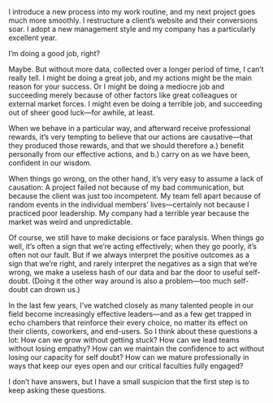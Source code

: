 

I introduce a new process into my work routine, and my next project goes much more smoothly. I restructure a
client’s website and their conversions soar. I adopt a new management style and my company has a
particularly excellent year.

I’m doing a good job, right?

Maybe. But without more data, collected over a longer period of time, I can’t really tell. I might be doing
a great job, and my actions might be the main reason for your success. Or I might be doing a mediocre job and
succeeding merely because of other factors like great colleagues or external market forces. I might even be
doing a terrible job, and succeeding out of sheer good luck—for awhile, at least. 

When we behave in a particular way, and afterward receive professional rewards, it’s very tempting to
believe that our actions are causative—that they produced those rewards, and that we should therefore a.)
benefit personally from our effective actions, and b.) carry on as we have been, confident in our wisdom. 

When things go wrong, on the other hand, it’s very easy to assume a lack of causation: A project failed not
because of my bad communication, but because the client was just too incompetent. My team fell apart because
of random events in the individual members’ lives—certainly not because I practiced poor leadership. My
company had a terrible year because the market was weird and unpredictable.

Of course, we still have to make decisions or face paralysis. When things go well, it’s often a sign that
we’re acting effectively; when they go poorly, it’s often not our fault. But if we always interpret the
positive outcomes as a sign that we’re right, and rarely interpret the negatives as a sign that we’re
wrong, we make a useless hash of our data and bar the door to useful self-doubt. (Doing it the other way
around is also a problem—too much self-doubt can drown us.)

In the last few years, I’ve watched closely as many talented people in our field become increasingly
effective leaders—and as a few get trapped in echo chambers that reinforce their every choice, no matter its
effect on their clients, coworkers, and end-users. So I think about these questions a lot: How can we grow
without getting stuck? How can we lead teams without losing empathy? How can we maintain the confidence to act
without losing our capacity for self doubt? How can we mature professionally in ways that keep our eyes open
and our critical faculties fully engaged?

I don’t have answers, but I have a small suspicion that the first step is to keep asking these
questions.